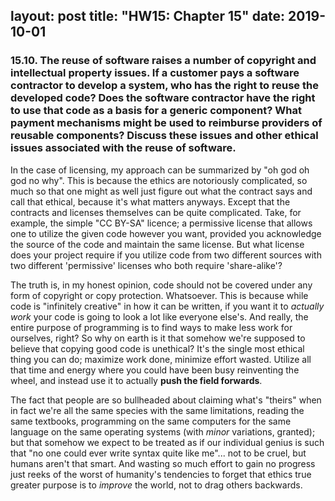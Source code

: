 layout: post
title: "HW15: Chapter 15"
date: 2019-10-01
---

### 15.10. The reuse of software raises a number of copyright and intellectual property issues. If a customer pays a software contractor to develop a system, who has the right to reuse the developed code? Does the software contractor have the right to use that code as a basis for a generic component? What payment mechanisms might be used to reimburse providers of reusable components? Discuss these issues and other ethical issues associated with the reuse of software.

In the case of licensing, my approach can be summarized by "oh god oh god no why". This is because the ethics are notoriously complicated, so much so that one might as well just figure out what the contract says and call that ethical, because it's what matters anyways. Except that the contracts and licenses themselves can be quite complicated. Take, for example, the simple "CC BY-SA" licence; a permissive license that allows one to utilize the given code however you want, provided you acknowledge the source of the code and maintain the same license. But what license does your project require if you utilize code from two different sources with two different 'permissive' licenses who both require 'share-alike'?

The truth is, in my honest opinion, code should not be covered under any form of copyright or copy protection. Whatsoever. This is because while code is "infinitely creative" in how it can be written, if you want it to *actually work* your code is going to look a lot like everyone else's. And really, the entire purpose of programming is to find ways to make less work for ourselves, right? So why on earth is it that somehow we're supposed to believe that copying good code is unethical? It's the single most ethical thing you can do; maximize work done, minimize effort wasted. Utilize all that time and energy where you could have been busy reinventing the wheel, and instead use it to actually **push the field forwards**.

The fact that people are so bullheaded about claiming what's "theirs" when in fact we're all the same species with the same limitations, reading the same textbooks, programming on the same computers for the same language on the same operating systems (with *minor* variations, granted); but that somehow we expect to be treated as if our individual genius is such that "no one could ever write syntax quite like me"... not to be cruel, but humans aren't that smart. And wasting so much effort to gain no progress just reeks of the worst of humanity's tendencies to forget that ethics true greater purpose is to *improve* the world, not to drag others backwards.

